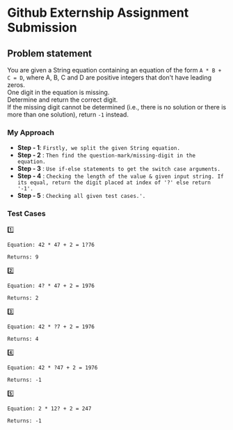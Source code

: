 # Github Externship Assignment Submission

## Problem statement

You are given a String equation containing an equation of the form `A * B + C = D`, where A, B, C and D are positive integers that don't have leading zeros. \
One digit in the equation is missing. \
Determine and return the correct digit. \
If the missing digit cannot be determined (i.e., there is no solution or there is more than one solution), return `-1` instead.

### My Approach

* **Step - 1**: `Firstly, we split the given String equation.`
* **Step - 2** : `Then find the question-mark/missing-digit in the equation.`
* **Step - 3** : `Use if-else statements to get the switch case arguments.`
* **Step - 4** : `Checking the length of the value & given input string. If its equal, return the digit placed at index of '?' else return '-1'.`
* **Step - 5** : `Checking all given test cases.'.`


### Test Cases
:one: 
```
Equation: 42 * 47 + 2 = 1?76

Returns: 9

```

:two:
```
Equation: 4? * 47 + 2 = 1976

Returns: 2

```

:three:
```
Equation: 42 * ?7 + 2 = 1976

Returns: 4

```

:four:
```
Equation: 42 * ?47 + 2 = 1976

Returns: -1

```

:five:
```
Equation: 2 * 12? + 2 = 247

Returns: -1

```